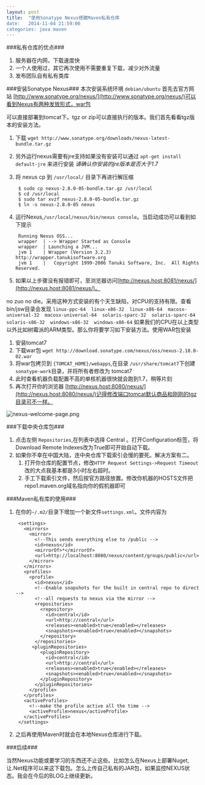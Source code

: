 ```yaml
---
layout: post
title:  "使用Sonatype Nexus搭建Maven私有仓库
date:   2014-11-04 21:59:06
categories: java maven
---
```


###私有仓库的优点###

1. 服务器在内网，下载速度快
2. 一个人使用过，其它再次使用不需要重复下载，减少对外流量
3. 发布团队自有私有类库

###安装Sonatype Nexus###
本次安装系统环境 `debian/ubuntu` 首先去官方网站 [http://www.sonatype.org/nexus/](http://www.sonatype.org/nexus/)可以看到Nexus有两种发放形式，war包

可以直接部署到tomcat下。tgz or zip可以直接执行的版本。我们首先看看tgz版本的安装方法。  

1. 下载 `wget http://www.sonatype.org/downloads/nexus-latest-bundle.tar.gz`  

2. 另外运行nexus需要有jre支持如果没有安装可以通过 `apt-get install default-jre` 来进行安装  *请确认你安装的jre版本是否大于1.7*
3. 将 nexus cp 到 `/usr/local/` 目录下再进行解压缩

		$ sudo cp nexus-2.8.0-05-bundle.tar.gz /usr/local
		$ cd /usr/local
		$ sudo tar xvzf nexus-2.8.0-05-bundle.tar.gz
		$ ln -s nexus-2.8.0-05 nexus

4. 运行Nexus,`/usr/local/nexus/bin/nexus console`。当启动成功可以看到如下提示

		Running Nexus OSS...
		wrapper  | --> Wrapper Started as Console
		wrapper  | Launching a JVM...
		jvm 1    | Wrapper (Version 3.2.3) http://wrapper.tanukisoftware.org
		jvm 1    |   Copyright 1999-2006 Tanuki Software, Inc.  All Rights Reserved.

5. 如果以上步骤没有报错即可，至浏览器访问[http://nexus.host:8081/nexus/](http://nexus.host:8081/nexus/)。

no zuo no die。采用这种方式安装的有个天生缺陷，对CPU的支持有限。查看bin/jsw目录会发现 `linux-ppc-64  linux-x86-32  linux-x86-64  macosx-universal-32  macosx-universal-64  solaris-sparc-32  solaris-sparc-64  solaris-x86-32  windows-x86-32  windows-x86-64` 如果我们的CPU在以上类型以外比如树霉派的ARM类型。那么你将要学习如下安装方法。使用WAR包安装

1. 安装tomcat7
2. 下载war包 `wget http://download.sonatype.com/nexus/oss/nexus-2.10.0-02.war`
3. 将war包拷贝到 `{TOMCAT_HOME}/webapps`,在目录 `/usr/share/tomcat7`下创建 `sonatype-work`目录，并将所有者修改为 tomcat7
4. 此时查看机器负载配置不高的单核机器很快就会跑到1.7，稍等片刻
5. 再次打开你的浏览器 [http://nexus.host:8080/nexus/](http://nexus.host:8080/nexus/)记得修改端口tomcat默认商品和刚刚的tgz目录可不一样。

![nexus-welcome-page.png](http://guohai163.github.io/doc-pic/nexus-tutorial/nexus-welcome-page.png)

###下载中央仓库包###

1. 点击左侧 `Repositories`,在列表中选择 Central 。打开Configuration标签，将Download Remote Indexes改为True即可开始自动下载。
2. 如果你不幸在中国大陆，连中央仓库下载索引会慢的要死。解决方案有二。
	1. 打开你仓库的配置节点，修改`HTTP Request Settings->Request Timeout`改的大点我基本都是3小时左右超时。
	2. 手工下载索引文件，然后按官方路径放置。修改你机器的HOSTS文件把repo1.maven.org域名指向你的假机器即可
	
###Maven私有库的使用###
1. 在你的`~/.m2/`目录下增加一个新文件`settings.xml`。文件内容为

		<settings>
		  <mirrors>
		    <mirror>
		      <!--This sends everything else to /public -->
		      <id>nexus</id>
		      <mirrorOf>*</mirrorOf>
		      <url>http://localhost:8080/nexus/content/groups/public</url>
		    </mirror>
		  </mirrors>
		  <profiles>
		    <profile>
		      <id>nexus</id>
		      <!--Enable snapshots for the built in central repo to direct -->
		      <!--all requests to nexus via the mirror -->
		      <repositories>
		        <repository>
		          <id>central</id>
		          <url>http://central</url>
		          <releases><enabled>true</enabled></releases>
		          <snapshots><enabled>true</enabled></snapshots>
		        </repository>
		      </repositories>
		     <pluginRepositories>
		        <pluginRepository>
		          <id>central</id>
		          <url>http://central</url>
		          <releases><enabled>true</enabled></releases>
		          <snapshots><enabled>true</enabled></snapshots>
		        </pluginRepository>
		      </pluginRepositories>
		    </profile>
		  </profiles>
		  <activeProfiles>
		    <!--make the profile active all the time -->
		    <activeProfile>nexus</activeProfile>
		  </activeProfiles>
		</settings>

2. 之后再使用Maven时就会在本地Nexus仓库进行下载。

###后续###

当然Nexus功能或要学习的东西还不止这些。比如怎么在Nexus上部署Nuget,让.Net程序可以来这下载包。怎么上传自己私有的JAR包，如果监控NEXUS状态。我会在今后的BLOG上继续更新。